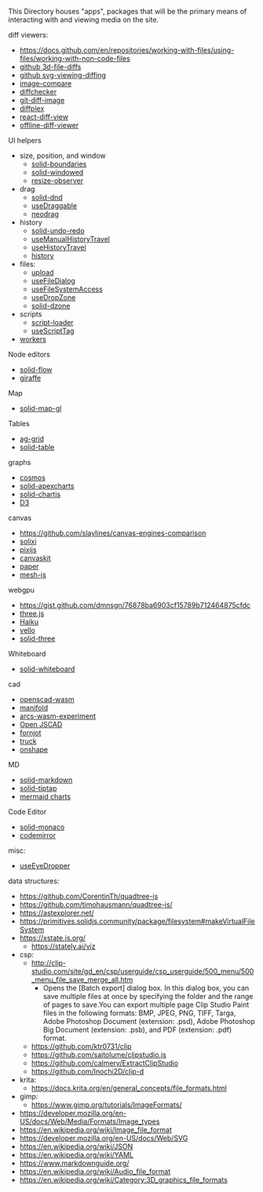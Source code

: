 This Directory houses "apps", packages that will be the primary means of interacting with and viewing media on the site.

diff viewers:
- https://docs.github.com/en/repositories/working-with-files/using-files/working-with-non-code-files
- [github 3d-file-diffs](https://github.blog/2013-09-17-3d-file-diffs/)
- [github svg-viewing-diffing](https://github.blog/2014-10-06-svg-viewing-diffing/)
- [image-compare](https://www.diffchecker.com/image-compare/)
- [diffchecker](https://www.diffchecker.com/)
- [git-diff-image](https://github.com/ewanmellor/git-diff-image)
- [diffplex](https://github.com/mmanela/diffplex)
- [react-diff-view](https://github.com/otakustay/react-diff-view)
- [offline-diff-viewer](https://github.com/technikhil314/offline-diff-viewer)


UI helpers
- size, position, and window
  - [solid-boundaries](https://github.com/everweij/solid-boundaries)
  - [solid-windowed](https://github.com/titoBouzout/solid-windowed)
  - [resize-observer](https://github.com/solidjs-community/solid-primitives/tree/main/packages/resize-observer#readme)
- drag
  - [solid-dnd](https://github.com/thisbeyond/solid-dnd)
  - [useDraggable](https://solidjs-use.github.io/solidjs-use/core/useDraggable)
  - [neodrag](https://www.neodrag.dev/docs/solid)
- history
  - [solid-undo-redo](https://github.com/elite174/solid-undo-redo)
  - [useManualHistoryTravel](https://solidjs-use.github.io/solidjs-use/core/useManualHistoryTravel)
  - [useHistoryTravel](https://solidjs-use.github.io/solidjs-use/core/useHistoryTravel)
  - [history](https://github.com/solidjs-community/solid-primitives/tree/main/packages/history#readme)
- files:
  - [upload](https://github.com/solidjs-community/solid-primitives/tree/main/packages/upload#readme)
  - [useFileDialog](https://solidjs-use.github.io/solidjs-use/core/useFileDialog)
  - [useFileSystemAccess](https://solidjs-use.github.io/solidjs-use/core/useFileSystemAccess)
  - [useDropZone](https://solidjs-use.github.io/solidjs-use/core/useDropZone)
  - [solid-dzone](https://github.com/Jcanotorr06/solid-dzone)
- scripts
  - [script-loader](https://github.com/solidjs-community/solid-primitives/tree/main/packages/script-loader#readme)
  - [useScriptTag](https://solidjs-use.github.io/solidjs-use/core/useScriptTag)
- [workers](https://github.com/solidjs-community/solid-primitives/tree/main/packages/workers#readme)

Node editors
- [solid-flow](https://github.com/miguelsalesvieira/solid-flow)
- [giraffe](https://github.com/bigmistqke/giraffe)

Map
- [solid-map-gl](https://github.com/GIShub4/solid-map-gl)

Tables
- [ag-grid](https://ag-grid.com/react-data-grid/solidjs/)
- [solid-table](https://tanstack.com/table/v8/docs/adapters/solid-table)

graphs
- [cosmos](https://github.com/cosmograph-org/cosmos)
- [solid-apexcharts](https://github.com/wobsoriano/solid-apexcharts)
- [solid-chartjs](https://github.com/s0ftik3/solid-chartjs)
- [D3](https://github.com/d3/d3)

canvas
- https://github.com/slaylines/canvas-engines-comparison
- [solixi](https://github.com/sanspointes/solixi)
- [pixijs](https://pixijs.com/)
- [canvaskit](https://skia.org/docs/user/modules/canvaskit/)
- [paper](https://github.com/paperjs/paper.js)
- [mesh-js](https://github.com/mesh-js/mesh.js)

webgpu
- https://gist.github.com/dmnsgn/76878ba6903cf15789b712464875cfdc
- [three.js](https://github.com/mrdoob/three.js)
- [Haiku](https://github.com/jay19240/Haiku)
- [vello](https://github.com/linebender/vello)
- [solid-three](https://github.com/solidjs-community/solid-three)

Whiteboard
- [solid-whiteboard](https://github.com/wobsoriano/solid-whiteboard)

cad
- [openscad-wasm](https://github.com/openscad/openscad-wasm)
- [manifold](https://github.com/elalish/manifold)
- [arcs-wasm-experiment](https://github.com/samsamai/arcs-wasm-experiment)
- [Open JSCAD](https://github.com/jscad/OpenJSCAD.org)
- [fornjot](https://github.com/hannobraun/fornjot/issues/815)
- [truck](https://github.com/ricosjp/truck/issues/38)
- [onshape](https://www.onshape.com/en/)


MD
- [solid-markdown](https://github.com/andi23rosca/solid-markdown)
- [solid-tiptap](https://github.com/LXSMNSYC/solid-tiptap)
- [mermaid charts](https://github.com/mermaid-js/mermaid)

Code Editor
- [solid-monaco](https://github.com/alxnddr/solid-monaco)
- [codemirror](https://github.com/codemirror/dev/)

misc:
- [useEyeDropper](https://solidjs-use.github.io/solidjs-use/core/useEyeDropper)


data structures:
- https://github.com/CorentinTh/quadtree-js
- https://github.com/timohausmann/quadtree-js/
- https://astexplorer.net/
- https://primitives.solidjs.community/package/filesystem#makeVirtualFileSystem
- https://xstate.js.org/
  - https://stately.ai/viz
- csp:
  - http://clip-studio.com/site/gd_en/csp/userguide/csp_userguide/500_menu/500_menu_file_save_merge_all.htm
    - Opens the [Batch export] dialog box. In this dialog box, you can save multiple files at once by specifying the folder and the range of pages to save.You can export multiple page Clip Studio Paint files in the following formats: BMP, JPEG, PNG, TIFF, Targa, Adobe Photoshop Document (extension: .psd), Adobe Photoshop Big Document (extension: .psb), and PDF (extension: .pdf) format.
  - https://github.com/ktr0731/clip
  - https://github.com/saitolume/clipstudio.js
  - https://github.com/calmery/ExtractClipStudio
  - https://github.com/Inochi2D/clip-d
- krita:
  - https://docs.krita.org/en/general_concepts/file_formats.html
- gimp:
  - https://www.gimp.org/tutorials/ImageFormats/
- https://developer.mozilla.org/en-US/docs/Web/Media/Formats/Image_types
- https://en.wikipedia.org/wiki/Image_file_format
- https://developer.mozilla.org/en-US/docs/Web/SVG
- https://en.wikipedia.org/wiki/JSON
- https://en.wikipedia.org/wiki/YAML
- https://www.markdownguide.org/
- https://en.wikipedia.org/wiki/Audio_file_format
- https://en.wikipedia.org/wiki/Category:3D_graphics_file_formats


